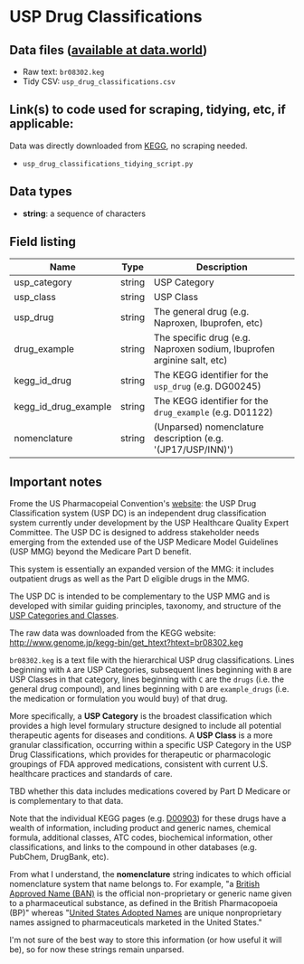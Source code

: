 # USP Drug Classifications

## Data files ([available at data.world](https://data.world/data4democracy/drug-spending))
* Raw text: `br08302.keg`
* Tidy CSV: `usp_drug_classifications.csv`

## Link(s) to code used for scraping, tidying, etc, if applicable:

Data was directly downloaded from [KEGG](http://www.genome.jp/kegg-bin/get_htext?htext=br08302.keg), 
no scraping needed.

* `usp_drug_classifications_tidying_script.py`

## Data types
* **string**: a sequence of characters

## Field listing
|Name     |Type    |Description|
|---------|--------|-----------|
|usp_category  |string  |USP Category |
|usp_class  |string |USP Class |
|usp_drug  |string   |The general drug (e.g. Naproxen, Ibuprofen, etc)|
|drug_example  | string    | The specific drug (e.g. Naproxen sodium, Ibuprofen arginine salt, etc)|
|kegg_id_drug  |string |The KEGG identifier for the `usp_drug` (e.g. DG00245)|
|kegg_id_drug_example | string| The KEGG identifier for the `drug_example` (e.g. D01122)|
|nomenclature| string | (Unparsed) nomenclature description (e.g. '(JP17/USP/INN)')|

## Important notes

Frome the US Pharmacopeial Convention's [website](http://www.usp.org/usp-healthcare-professionals/usp-drug-classification-system): 
the USP Drug Classification system (USP DC) is an independent drug classification system currently 
under development by the USP Healthcare Quality Expert Committee.  The USP DC is designed to address 
stakeholder needs emerging from the extended use of the USP Medicare Model Guidelines (USP MMG) 
beyond the Medicare Part D benefit.

This system is essentially an expanded version of the MMG: it includes outpatient drugs as well as
the Part D eligible drugs in the MMG.

The USP DC is intended to be complementary to the USP MMG and is developed with similar guiding principles, 
taxonomy, and structure of the [USP Categories and Classes](http://www.usp.org/sites/default/files/usp_pdf/EN/healthcareProfessionals/2016_usp_mmg_guiding_principles.pdf).

The raw data was downloaded from the KEGG website: http://www.genome.jp/kegg-bin/get_htext?htext=br08302.keg

`br08302.keg` is a text file with the hierarchical USP drug classifications. Lines beginning with `A` are
USP Categories, subsequent lines beginning with `B` are USP Classes in that category, lines beginning
with `C` are the `drugs` (i.e. the general drug compound), and lines beginning with `D` are `example_drugs`
(i.e. the medication or formulation you would buy) of that drug.

More specifically, a **USP Category** is the broadest classification which provides a high level formulary 
structure designed to include all potential therapeutic agents for diseases and conditions.
A **USP Class** is a more granular classification, occurring within a specific USP Category in the USP 
Drug Classifications, which provides for therapeutic or pharmacologic groupings of FDA approved medications, 
consistent with current U.S. healthcare practices and standards of care.

TBD whether this data includes medications covered by Part D Medicare or is complementary to that data.

Note that the individual KEGG pages (e.g. [D00903](http://www.genome.jp/dbget-bin/www_bget?dr:D00903)) 
for these drugs have a wealth of information, including product and generic names, chemical formula, 
additional classes, ATC codes, biochemical information, other classifications, and links to the compound 
in other databases (e.g. PubChem, DrugBank, etc).

From what I understand, the **nomenclature** string indicates to which official nomenclature system
that name belongs to. For example, "a [British Approved Name (BAN)](https://en.wikipedia.org/wiki/British_Approved_Name) 
is the official non-proprietary or generic name given to a pharmaceutical substance, as defined in the 
British Pharmacopoeia (BP)" whereas "[United States Adopted Names](https://en.wikipedia.org/wiki/United_States_Adopted_Name) 
are unique nonproprietary names assigned to pharmaceuticals marketed in the United States."

I'm not sure of the best way to store this information (or how useful it will be), so for now these strings
remain unparsed.